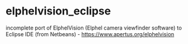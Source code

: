 elphelvision_eclipse
====================

incomplete port of ElphelVision (Elphel camera viewfinder software) to Eclipse IDE (from Netbeans) - https://www.apertus.org/elphelvision
